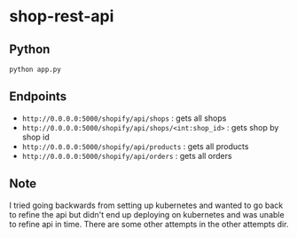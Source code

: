 # shop-rest-api

## Python
```
python app.py
```




## Endpoints

- `http://0.0.0.0:5000/shopify/api/shops` : gets all shops 
- `http://0.0.0.0:5000/shopify/api/shops/<int:shop_id>` : gets shop by shop id
- `http://0.0.0.0:5000/shopify/api/products` : gets all products
- `http://0.0.0.0:5000/shopify/api/orders` : gets all orders 

## Note

I tried going backwards from setting up kubernetes and wanted to go back to refine the api but didn't end up deploying on 
kubernetes and was unable to refine api in time. There are some other attempts in the other attempts dir. 
